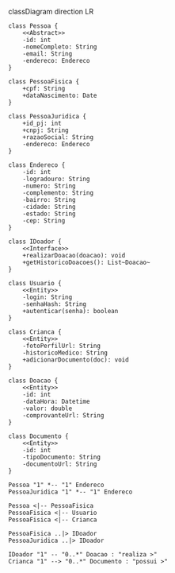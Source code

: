 classDiagram
    direction LR

    class Pessoa {
        <<Abstract>>
        -id: int
        -nomeCompleto: String
        -email: String
        -endereco: Endereco
    }

    class PessoaFisica {
        +cpf: String
        +dataNascimento: Date
    }

    class PessoaJuridica {
        +id_pj: int
        +cnpj: String
        +razaoSocial: String
        -endereco: Endereco
    }

    class Endereco {
        -id: int
        -logradouro: String
        -numero: String
        -complemento: String
        -bairro: String
        -cidade: String
        -estado: String
        -cep: String
    }

    class IDoador {
        <<Interface>>
        +realizarDoacao(doacao): void
        +getHistoricoDoacoes(): List~Doacao~
    }

    class Usuario {
        <<Entity>>
        -login: String
        -senhaHash: String
        +autenticar(senha): boolean
    }

    class Crianca {
        <<Entity>>
        -fotoPerfilUrl: String
        -historicoMedico: String
        +adicionarDocumento(doc): void
    }

    class Doacao {
        <<Entity>>
        -id: int
        -dataHora: Datetime
        -valor: double
        -comprovanteUrl: String
    }
    
    class Documento {
        <<Entity>>
        -id: int
        -tipoDocumento: String
        -documentoUrl: String
    }

    Pessoa "1" *-- "1" Endereco
    PessoaJuridica "1" *-- "1" Endereco

    Pessoa <|-- PessoaFisica
    PessoaFisica <|-- Usuario
    PessoaFisica <|-- Crianca
    
    PessoaFisica ..|> IDoador
    PessoaJuridica ..|> IDoador

    IDoador "1" -- "0..*" Doacao : "realiza >"
    Crianca "1" --> "0..*" Documento : "possui >"
